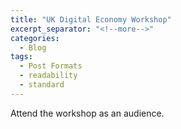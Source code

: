 ```yaml
---
title: "UK Digital Economy Workshop"
excerpt_separator: "<!--more-->"
categories:
  - Blog
tags:
  - Post Formats
  - readability
  - standard
---
```


Attend the workshop as an audience.
